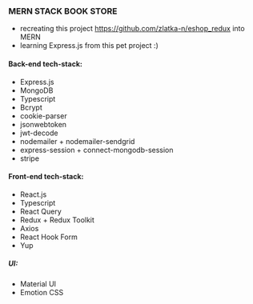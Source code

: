 ### MERN STACK BOOK STORE

- recreating this project https://github.com/zlatka-n/eshop_redux into MERN
- learning Express.js from this pet project :)

#### Back-end tech-stack:

- Express.js
- MongoDB
- Typescript
- Bcrypt
- cookie-parser
- jsonwebtoken
- jwt-decode
- nodemailer + nodemailer-sendgrid
- express-session + connect-mongodb-session
- stripe

#### Front-end tech-stack:

- React.js
- Typescript
- React Query
- Redux + Redux Toolkit
- Axios
- React Hook Form
- Yup

##### UI:

- Material UI
- Emotion CSS